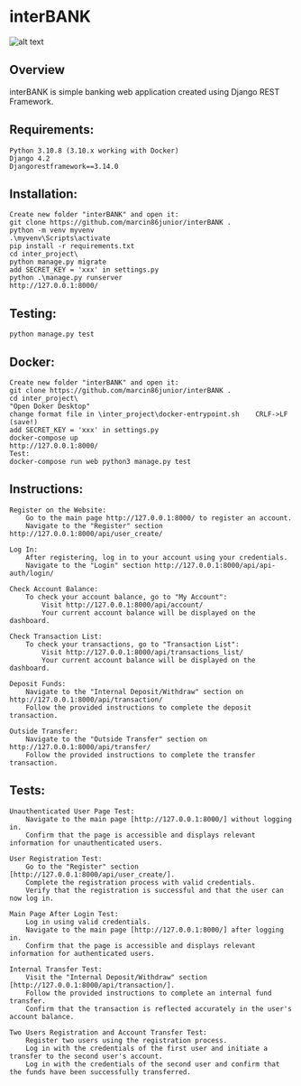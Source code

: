 interBANK
=====================

![alt text](https://github.com/marcin86junior/interBANK/blob/main/readme.PNG)

Overview
--------

interBANK is simple banking web application created using Django REST Framework.

Requirements:
-------------

	Python 3.10.8 (3.10.x working with Docker)
	Django 4.2
    Djangorestframework==3.14.0

Installation:
-------------


	Create new folder "interBANK" and open it:
	git clone https://github.com/marcin86junior/interBANK .
	python -m venv myvenv
	.\myvenv\Scripts\activate
	pip install -r requirements.txt
	cd inter_project\
	python manage.py migrate
	add SECRET_KEY = 'xxx' in settings.py
	python .\manage.py runserver
	http://127.0.0.1:8000/


Testing:
--------

	python manage.py test


Docker:
-------

	Create new folder "interBANK" and open it:
	git clone https://github.com/marcin86junior/interBANK .
	cd inter_project\
	"Open Doker Desktop"
	change format file in \inter_project\docker-entrypoint.sh    CRLF->LF (save!)
	add SECRET_KEY = 'xxx' in settings.py
	docker-compose up
	http://127.0.0.1:8000/
	Test:
	docker-compose run web python3 manage.py test


Instructions:
-------


    Register on the Website:
        Go to the main page http://127.0.0.1:8000/ to register an account.
        Navigate to the "Register" section http://127.0.0.1:8000/api/user_create/

    Log In:
        After registering, log in to your account using your credentials.
        Navigate to the "Login" section http://127.0.0.1:8000/api/api-auth/login/

    Check Account Balance:
        To check your account balance, go to "My Account":
            Visit http://127.0.0.1:8000/api/account/
            Your current account balance will be displayed on the dashboard.

    Check Transaction List:
        To check your transactions, go to "Transaction List":
            Visit http://127.0.0.1:8000/api/transactions_list/
            Your current account balance will be displayed on the dashboard.

    Deposit Funds:
        Navigate to the "Internal Deposit/Withdraw" section on http://127.0.0.1:8000/api/transaction/
        Follow the provided instructions to complete the deposit transaction.

    Outside Transfer:
        Navigate to the "Outside Transfer" section on http://127.0.0.1:8000/api/transfer/
        Follow the provided instructions to complete the transfer transaction.


Tests:
-------


    Unauthenticated User Page Test:
        Navigate to the main page [http://127.0.0.1:8000/] without logging in.
        Confirm that the page is accessible and displays relevant information for unauthenticated users.

    User Registration Test:
        Go to the "Register" section [http://127.0.0.1:8000/api/user_create/].
        Complete the registration process with valid credentials.
        Verify that the registration is successful and that the user can now log in.
	
	Main Page After Login Test:
        Log in using valid credentials.
        Navigate to the main page [http://127.0.0.1:8000/] after logging in.
        Confirm that the page is accessible and displays relevant information for authenticated users.

    Internal Transfer Test:
        Visit the "Internal Deposit/Withdraw" section [http://127.0.0.1:8000/api/transaction/].
        Follow the provided instructions to complete an internal fund transfer.
        Confirm that the transaction is reflected accurately in the user's account balance.

    Two Users Registration and Account Transfer Test:
        Register two users using the registration process.
        Log in with the credentials of the first user and initiate a transfer to the second user's account.
        Log in with the credentials of the second user and confirm that the funds have been successfully transferred.
